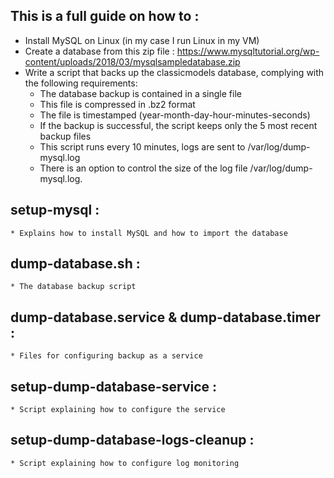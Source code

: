 
## This is a full guide on how to :

 - Install MySQL on Linux (in my case I run Linux in my VM)
 - Create a database from this zip file : https://www.mysqltutorial.org/wp-content/uploads/2018/03/mysqlsampledatabase.zip
 - Write a script that backs up the classicmodels database, complying with the following requirements:
    * The database backup is contained in a single file
    * This file is compressed in .bz2 format
    * The file is timestamped (year-month-day-hour-minutes-seconds)
    * If the backup is successful, the script keeps only the 5 most recent backup files
    * This script runs every 10 minutes, logs are sent to /var/log/dump-mysql.log
    * There is an option to control the size of the log file /var/log/dump-mysql.log.


 ## setup-mysql :
    * Explains how to install MySQL and how to import the database

 ## dump-database.sh :
    * The database backup script

 ## dump-database.service & dump-database.timer : 
    * Files for configuring backup as a service

 ## setup-dump-database-service : 
    * Script explaining how to configure the service

 ## setup-dump-database-logs-cleanup :
    * Script explaining how to configure log monitoring
